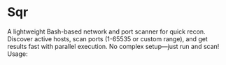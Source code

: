 # Sqr
A lightweight Bash-based network and port scanner for quick recon. Discover active hosts, scan ports (1-65535 or custom range), and get results fast with parallel execution. No complex setup—just run and scan!  Usage:
